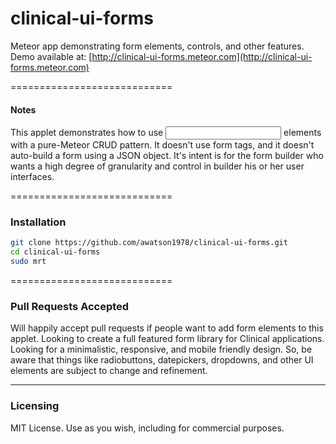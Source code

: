 clinical-ui-forms
========================

Meteor app demonstrating form elements, controls, and other features.  
Demo available at:  [http://clinical-ui-forms.meteor.com](http://clinical-ui-forms.meteor.com)  


============================
#### Notes

This applet demonstrates how to use <input> elements with a pure-Meteor CRUD pattern.  It doesn't use form tags, and it doesn't auto-build a form using a JSON object.  It's intent is for the form builder who wants a high degree of granularity and control in builder his or her user interfaces.


============================
### Installation

````sh
git clone https://github.com/awatson1978/clinical-ui-forms.git
cd clinical-ui-forms
sudo mrt
````

============================
### Pull Requests Accepted

Will happily accept pull requests if people want to add form elements to this applet.  Looking to create a full featured form library for Clinical applications.  Looking for a minimalistic, responsive, and mobile friendly design.  So, be aware that things like radiobuttons, datepickers, dropdowns, and other UI elements are subject to change and refinement.


------------------------
### Licensing

MIT License. Use as you wish, including for commercial purposes.

